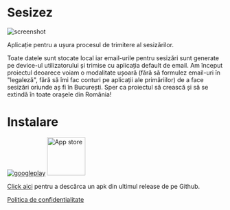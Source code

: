 # Sesizez
![screenshot](https://user-images.githubusercontent.com/17914968/165262030-6bcf93bc-2655-4ccc-90e2-150b93c9ccd9.jpg)

Aplicație pentru a ușura procesul de trimitere al sesizărilor.

Toate datele sunt stocate local iar email-urile pentru sesizări sunt generate pe device-ul utilizatorului și trimise cu aplicația default de email. Am început proiectul deoarece voiam o modalitate ușoară (fără să formulez email-uri în "legaleză", fără să îmi fac conturi pe aplicații ale primăriilor) de a face sesizări oriunde aș fi în București. Sper ca proiectul să crească și să se extindă în toate orașele din România!

# Instalare
[![googleplay](https://user-images.githubusercontent.com/17914968/165262561-1299a536-5cc4-49bf-aba5-f7f8802c8c68.png)](https://play.google.com/store/apps/details?id=com.eumeo.sesizez)
[<img src="https://user-images.githubusercontent.com/17914968/282571308-9ccd0a91-0057-4e4c-b4d5-3d9f7bb6a5af.svg" alt="App store" height="89"/>](https://apps.apple.com/ro/app/sesizez/id6448241968)


[Click aici](https://github.com/alexbulintis/sesizez/releases) pentru a descărca un apk din ultimul release de pe Github.

[Politica de confidentialitate](https://github.com/alexbulintis/sesizez/blob/gh-pages/privacy.md)
